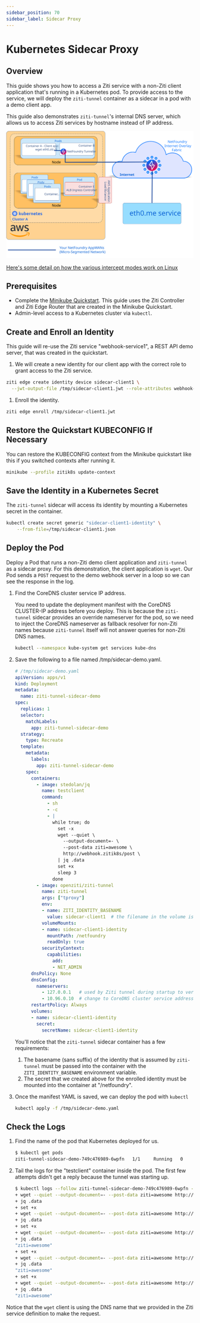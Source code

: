 ```yaml
---
sidebar_position: 70
sidebar_label: Sidecar Proxy
---
```


# Kubernetes Sidecar Proxy

## Overview

This guide shows you how to access a Ziti service with a non-Ziti client application that's running
in a Kubernetes pod. To provide access to the service, we will deploy the `ziti-tunnel` container as a sidecar in a pod with a demo client app.

This guide also demonstrates `ziti-tunnel`'s internal DNS server, which allows us to access Ziti services
by hostname instead of IP address.

![Diagram of solution](./sidecar-diagram.svg)

[Here's some detail on how the various intercept modes work on Linux](/docs/reference/tunnelers/linux)

## Prerequisites

- Complete the [Minikube Quickstart](/docs/learn/quickstarts/network/local-minikube). This guide
  uses the Ziti Controller and Ziti Edge Router that are created in the Minikube Quickstart.
- Admin-level access to a Kubernetes cluster via `kubectl`.

## Create and Enroll an Identity

This guide will re-use the Ziti service "webhook-service1", a REST API demo server, that was created in the quickstart.

1. We will create a new identity for our client app with the correct role to grant access to the Ziti service.

  ```bash
  ziti edge create identity device sidecar-client1 \
    --jwt-output-file /tmp/sidecar-client1.jwt --role-attributes webhook-clients
  ```

1. Enroll the identity.

  ```bash
  ziti edge enroll /tmp/sidecar-client1.jwt
  ```

## Restore the Quickstart KUBECONFIG If Necessary

You can restore the KUBECONFIG context from the Minikube quickstart like this if you switched contexts after running it.

```bash
minikube --profile zitik8s update-context
```

## Save the Identity in a Kubernetes Secret

The `ziti-tunnel` sidecar will access its identity by mounting a Kubernetes secret in the container.

```bash
kubectl create secret generic "sidecar-client1-identity" \
    --from-file=/tmp/sidecar-client1.json
```

## Deploy the Pod

Deploy a Pod that runs a non-Ziti demo client application and `ziti-tunnel` as a sidecar proxy. For this
demonstration, the client application is `wget`. Our Pod sends a `POST` request to the demo webhook server in a loop so we can see the response in the log.

1. Find the CoreDNS cluster service IP address.

    You need to update the deployment manifest with the CoreDNS CLUSTER-IP address before you deploy. This is because the `ziti-tunnel` sidecar provides an override nameserver for the pod, so we need to inject the CoreDNS nameserver as fallback resolver for non-Ziti names because `ziti-tunnel` itself will not answer queries for non-Ziti DNS names.

    ```bash
    kubectl --namespace kube-system get services kube-dns
    ```

1. Save the following to a file named /tmp/sidecar-demo.yaml.

    ```yaml
    # /tmp/sidecar-demo.yaml
    apiVersion: apps/v1
    kind: Deployment
    metadata:
      name: ziti-tunnel-sidecar-demo
    spec:
      replicas: 1
      selector:
        matchLabels:
          app: ziti-tunnel-sidecar-demo
      strategy:
        type: Recreate
      template:
        metadata:
          labels:
            app: ziti-tunnel-sidecar-demo
        spec:
          containers:
            - image: stedolan/jq
              name: testclient
              command: 
                - sh
                - -c
                - |
                  while true; do
                    set -x
                    wget --quiet \
                      --output-document=- \
                      --post-data ziti=awesome \
                      http://webhook.zitik8s/post \
                    | jq .data
                    set +x
                    sleep 3
                  done
            - image: openziti/ziti-tunnel
              name: ziti-tunnel
              args: ["tproxy"]
              env:
              - name: ZITI_IDENTITY_BASENAME
                value: sidecar-client1  # the filename in the volume is sidecar-client1.json
              volumeMounts:
              - name: sidecar-client1-identity
                mountPath: /netfoundry
                readOnly: true
              securityContext:
                capabilities:
                  add:
                  - NET_ADMIN
          dnsPolicy: None
          dnsConfig:
            nameservers:
              - 127.0.0.1   # used by Ziti tunnel during startup to verify own DNS for the pod
              - 10.96.0.10  # change to CoreDNS cluster service address
          restartPolicy: Always
          volumes:
          - name: sidecar-client1-identity
            secret:
              secretName: sidecar-client1-identity
    ```

    You'll notice that the `ziti-tunnel` sidecar container has a few requirements:

    1. The basename (sans suffix) of the identity that is assumed by `ziti-tunnel` must be passed into the container with the
      `ZITI_IDENTITY_BASENAME` environment variable.
    2. The secret that we created above for the enrolled identity must be mounted into the container at
      "/netfoundry".

1. Once the manifest YAML is saved, we can deploy the pod with `kubectl`

    ```bash
    kubectl apply -f /tmp/sidecar-demo.yaml
    ```

## Check the Logs

1. Find the name of the pod that Kubernetes deployed for us.

    ```bash
    $ kubectl get pods
    ziti-tunnel-sidecar-demo-749c476989-6wpfn   1/1     Running   0          42s
    ```

1. Tail the logs for the "testclient" container inside the pod. The first few attempts didn't get a reply because the tunnel was starting up.

    ```bash
    $ kubectl logs --follow ziti-tunnel-sidecar-demo-749c476989-6wpfn --container testclient
    + wget --quiet --output-document=- --post-data ziti=awesome http://webhook.zitik8s/post
    + jq .data
    + set +x
    + wget --quiet --output-document=- --post-data ziti=awesome http://webhook.zitik8s/post
    + jq .data
    + set +x
    + wget --quiet --output-document=- --post-data ziti=awesome http://webhook.zitik8s/post
    + jq .data
    "ziti=awesome"
    + set +x
    + wget --quiet --output-document=- --post-data ziti=awesome http://webhook.zitik8s/post
    + jq .data
    "ziti=awesome"
    + set +x
    + wget --quiet --output-document=- --post-data ziti=awesome http://webhook.zitik8s/post
    + jq .data
    "ziti=awesome"

Notice that the `wget` client is using the DNS name that we provided in the Ziti service definition to make the request.
